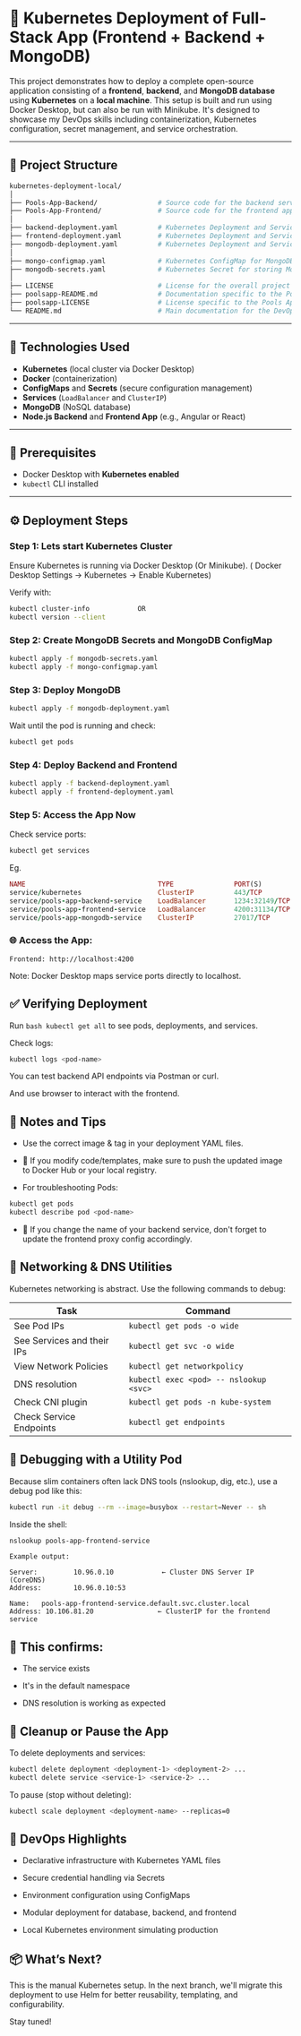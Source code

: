 # 🐳 Kubernetes Deployment of Full-Stack App (Frontend + Backend + MongoDB)

This project demonstrates how to deploy a complete open-source application consisting of a **frontend**, **backend**, and **MongoDB database** using **Kubernetes** on a **local machine**. This setup is built and run using Docker Desktop, but can also be run with Minikube. It's designed to showcase my DevOps skills including containerization, Kubernetes configuration, secret management, and service orchestration.

---

## 📁 Project Structure
```graphql
kubernetes-deployment-local/
│
├── Pools-App-Backend/               # Source code for the backend service (Node.js)
├── Pools-App-Frontend/              # Source code for the frontend application (e.g., Angular/React)
│
├── backend-deployment.yaml          # Kubernetes Deployment and Service definition for the backend
├── frontend-deployment.yaml         # Kubernetes Deployment and Service definition for the frontend
├── mongodb-deployment.yaml          # Kubernetes Deployment and Service definition for MongoDB
│
├── mongo-configmap.yaml             # Kubernetes ConfigMap for MongoDB connection URI
├── mongodb-secrets.yaml             # Kubernetes Secret for storing MongoDB credentials
│
├── LICENSE                          # License for the overall project
├── poolsapp-README.md               # Documentation specific to the Pools App
├── poolsapp-LICENSE                 # License specific to the Pools App (if separate from main LICENSE)
└── README.md                        # Main documentation for the DevOps Kubernetes deployment project                                     
```

---

## 🚀 Technologies Used

- **Kubernetes**    (local cluster via Docker Desktop)
- **Docker**        (containerization)
- **ConfigMaps** and **Secrets** (secure configuration management)
- **Services**      (`LoadBalancer` and `ClusterIP`)
- **MongoDB**       (NoSQL database)
- **Node.js Backend** and **Frontend App** (e.g., Angular or React)

---

## 🔧 Prerequisites

- Docker Desktop with **Kubernetes enabled**
- `kubectl` CLI installed

---

## ⚙️ Deployment Steps

### Step 1: Lets start Kubernetes Cluster
Ensure Kubernetes is running via Docker Desktop (Or Minikube).
( Docker Desktop Settings -> Kubernetes -> Enable Kubernetes)

Verify with:
```bash
kubectl cluster-info            OR
kubectl version --client
```

### Step 2: Create MongoDB Secrets and MongoDB ConfigMap
```bash
kubectl apply -f mongodb-secrets.yaml
kubectl apply -f mongo-configmap.yaml
```

### Step 3: Deploy MongoDB
```bash
kubectl apply -f mongodb-deployment.yaml
```
Wait until the pod is running and check:
```bash
kubectl get pods
```

### Step 4: Deploy Backend and Frontend
```bash
kubectl apply -f backend-deployment.yaml
kubectl apply -f frontend-deployment.yaml
```

### Step 5: Access the App Now

Check service ports:
```bash
kubectl get services
```
Eg. 
```ruby
NAME                                 TYPE               PORT(S)
service/kubernetes                   ClusterIP          443/TCP
service/pools-app-backend-service    LoadBalancer       1234:32149/TCP
service/pools-app-frontend-service   LoadBalancer       4200:31134/TCP
service/pools-app-mongodb-service    ClusterIP          27017/TCP
```

### 🌐 Access the App:

    Frontend: http://localhost:4200

Note: Docker Desktop maps service ports directly to localhost.


## ✅ Verifying Deployment

Run ```bash kubectl get all``` to see pods, deployments, and services.

Check logs:

```bash
kubectl logs <pod-name>
```
You can test backend API endpoints via Postman or curl.

And use browser to interact with the frontend.


## 📝 Notes and Tips

- Use the correct image & tag in your deployment YAML files.

- 🐳 If you modify code/templates, make sure to push the updated image to Docker Hub or your local registry.

- For troubleshooting Pods:
```bash
kubectl get pods
kubectl describe pod <pod-name>
```

- 🔁 If you change the name of your backend service, don't forget to update the frontend proxy config accordingly.


## 🔧 Networking & DNS Utilities

Kubernetes networking is abstract. Use the following commands to debug:

| Task                       | Command                                |
| -------------------------- | -------------------------------------- |
| See Pod IPs                | `kubectl get pods -o wide`             |
| See Services and their IPs | `kubectl get svc -o wide`              |
| View Network Policies      | `kubectl get networkpolicy`            |
| DNS resolution             | `kubectl exec <pod> -- nslookup <svc>` |
| Check CNI plugin           | `kubectl get pods -n kube-system`      |
| Check Service Endpoints    | `kubectl get endpoints`                |

## 🧪 Debugging with a Utility Pod

Because slim containers often lack DNS tools (nslookup, dig, etc.), use a debug pod like this:
```bash
kubectl run -it debug --rm --image=busybox --restart=Never -- sh
```
Inside the shell:
```bash
nslookup pools-app-frontend-service
```

    Example output:

    Server:         10.96.0.10            ← Cluster DNS Server IP (CoreDNS)
    Address:        10.96.0.10:53

    Name:   pools-app-frontend-service.default.svc.cluster.local
    Address: 10.106.81.20                ← ClusterIP for the frontend service

## 🧠 This confirms:

- The service exists

- It's in the default namespace

- DNS resolution is working as expected

## 🧹 Cleanup or Pause the App
To delete deployments and services:
```bash
kubectl delete deployment <deployment-1> <deployment-2> ...
kubectl delete service <service-1> <service-2> ...
```
To pause (stop without deleting):
```bash
kubectl scale deployment <deployment-name> --replicas=0
```

## 🚀 DevOps Highlights

- Declarative infrastructure with Kubernetes YAML files

- Secure credential handling via Secrets

- Environment configuration using ConfigMaps

- Modular deployment for database, backend, and frontend

- Local Kubernetes environment simulating production

## 📦 What’s Next?

This is the manual Kubernetes setup. In the next branch, we'll migrate this deployment to use Helm for better reusability, templating, and configurability.

Stay tuned!
